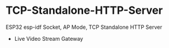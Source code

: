 # TCP-Standalone-HTTP-Server
ESP32 esp-idf Socket, AP Mode, TCP Standalone HTTP Server 

- Live Video Stream Gateway 
